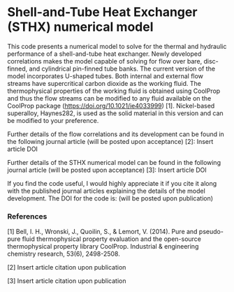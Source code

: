 # Shell-and-Tube Heat Exchanger (STHX) numerical model

This code presents a numerical model to solve for the thermal and hydraulic performance of a shell-and-tube heat exchanger. Newly developed correlations makes the model capable of solving for flow over bare, disc-finned, and cylindrical pin-finned tube banks. The current version of the model incorporates U-shaped tubes. Both internal and external flow streams have supercritical carbon dioxide as the working fluid. The thermophysical properties of the working fluid is obtained using CoolProp and thus the flow streams can be modified to any fluid available on the CoolProp package (https://doi.org/10.1021/ie4033999) [1]. Nickel-based superalloy, Haynes282, is used as the solid material in this version and can be modified to your preference. 

Further details of the flow correlations and its development can be found in the following journal article (will be posted upon acceptance) [2]:
Insert article DOI

Further details of the STHX numerical model can be found in the following journal article (will be posted upon acceptance) [3]:
Insert article DOI

If you find the code useful, I would highly appreciate it if you cite it along with the published journal articles explaining the details of the model development. The DOI for the code is: (will be posted upon publication)

### References
[1] Bell, I. H., Wronski, J., Quoilin, S., & Lemort, V. (2014). Pure and pseudo-pure fluid thermophysical property evaluation and the open-source thermophysical property library CoolProp. Industrial & engineering chemistry research, 53(6), 2498-2508.

[2] Insert article citation upon publication

[3] Insert article citation upon publication
